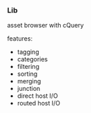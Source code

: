 ### Lib

asset browser with cQuery

features:

* tagging
* categories
* filtering
* sorting
* merging
* junction
* direct host I/O
* routed host I/O
